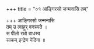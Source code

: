 +++
title = "०१ आङ्गिरसो जन्मनासि तम्"

+++
आङ्गिरसो जन्मनासि  
तम् उ त्वाहुर् वनस्पते ।  
स पीलो रक्षो बाधस्व  
साकम् इन्द्रेण मेदिना ॥